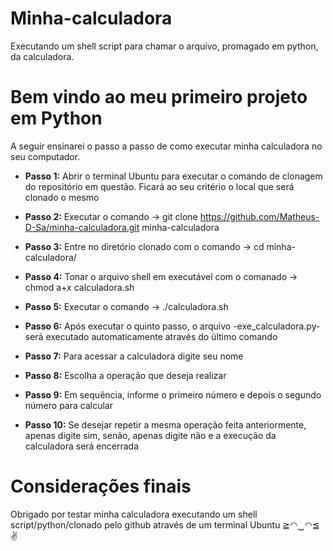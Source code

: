 # Minha-calculadora
 Executando um shell script para chamar o arquivo, promagado em python, da calculadora. 

# Bem vindo ao meu primeiro projeto em Python
 A seguir ensinarei o passo a passo de como executar minha calculadora no seu computador.  
 
  - **Passo 1:** Abrir o terminal Ubuntu para executar o comando de clonagem do repositório em questão. Ficará ao seu critério o local que será clonado o mesmo
    
  - **Passo 2:** Executar o comando -> git clone https://github.com/Matheus-D-Sa/minha-calculadora.git minha-calculadora
   
  - **Passo 3:** Entre no diretório clonado com o comando -> cd minha-calculadora/
  
  - **Passo 4:** Tonar o arquivo shell em executável com o comanado -> chmod a+x calculadora.sh 
  
  - **Passo 5:** Executar o comando -> ./calculadora.sh
  
  - **Passo 6:** Após executar o quinto passo, o arquivo -exe_calculadora.py- será executado automaticamente através do último comando
  
  - **Passo 7:** Para acessar a calculadora digite seu nome

  - **Passo 8:** Escolha a operação que deseja realizar

  - **Passo 9:** Em sequência, informe o primeiro número e depois o segundo número para calcular

  - **Passo 10:** Se desejar repetir a mesma operação feita anteriormente, apenas digite sim, senão, apenas digite não e a execução da calculadora será encerrada

  # Considerações finais
  Obrigado por testar minha calculadora executando um shell script/python/clonado pelo github através de um terminal Ubuntu ≧◠‿◠≦✌

